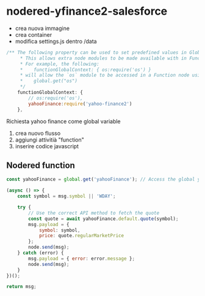 # nodered-yfinance2-salesforce

- crea nuova immagine
- crea container
- modifica settings.js dentro /data

```javascript
/** The following property can be used to set predefined values in Global Context.
     * This allows extra node modules to be made available with in Function node.
     * For example, the following:
     *    functionGlobalContext: { os:require('os') }
     * will allow the `os` module to be accessed in a Function node using:
     *    global.get("os")
     */
    functionGlobalContext: {
        // os:require('os'),
        yahooFinance:require('yahoo-finance2')
    },
```

Richiesta yahoo finance come global variable

1. crea nuovo flusso
2. aggiungi attivitià "function"
3. inserire codice javascript

## Nodered function
```javascript
const yahooFinance = global.get('yahooFinance'); // Access the global yahooFinance object

(async () => {
    const symbol = msg.symbol || 'WDAY';

    try {
        // Use the correct API method to fetch the quote
        const quote = await yahooFinance.default.quote(symbol);
        msg.payload = {
            symbol: symbol,
            price: quote.regularMarketPrice
        };
        node.send(msg);
    } catch (error) {
        msg.payload = { error: error.message };
        node.send(msg);
    }
})();

return msg;

```
